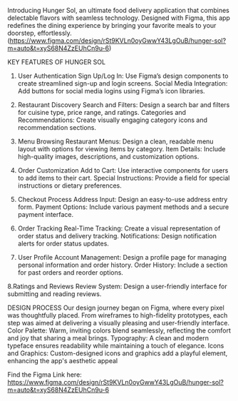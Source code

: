 Introducing Hunger Sol, an ultimate food delivery application that combines delectable flavors with seamless technology. Designed with Figma, this app redefines the dining 
experience by bringing your favorite meals to your doorstep, effortlessly.
(https://www.figma.com/design/rSt9KVLn0oyGwwY43LgOuB/hunger-sol?m=auto&t=xyS68N4ZzEUhCn9u-6)


KEY FEATURES OF HUNGER SOL

1. User Authentication 
   Sign Up/Log In: Use Figma’s design components to create streamlined sign-up and login screens.
   Social Media Integration: Add buttons for social media logins using Figma’s icon libraries.


2. Restaurant Discovery
  Search and Filters: Design a search bar and filters for cuisine type, price range, and ratings.
  Categories and Recommendations: Create visually engaging category icons and recommendation sections.


3. Menu Browsing
   Restaurant Menus: Design a clean, readable menu layout with options for viewing items by category.
   Item Details: Include high-quality images, descriptions, and customization options.


4. Order Customization
   Add to Cart: Use interactive components for users to add items to their cart.
   Special Instructions: Provide a field for special instructions or dietary preferences.


5. Checkout Process
   Address Input: Design an easy-to-use address entry form.
   Payment Options: Include various payment methods and a secure payment interface.


6. Order Tracking
   Real-Time Tracking: Create a visual representation of order status and delivery tracking.
   Notifications: Design notification alerts for order status updates.


7. User Profile
   Account Management: Design a profile page for managing personal information and order history.
   Order History: Include a section for past orders and reorder options.


8.Ratings and Reviews
  Review System: Design a user-friendly interface for submitting and reading reviews.


  DESIGN PROCESS
  Our design journey began on Figma, where every pixel was thoughtfully placed. From wireframes to high-fidelity prototypes, each step was aimed at delivering a visually pleasing and user-friendly interface.
  Color Palette: Warm, inviting colors blend seamlessly, reflecting the comfort and joy that sharing a meal brings.
  Typography: A clean and modern typeface ensures readability while maintaining a touch of elegance.
  Icons and Graphics: Custom-designed icons and graphics add a playful element, enhancing the app's aesthetic appeal

  Find the Figma Link here:
  https://www.figma.com/design/rSt9KVLn0oyGwwY43LgOuB/hunger-sol?m=auto&t=xyS68N4ZzEUhCn9u-6
